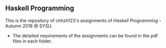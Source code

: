 ## Haskell Programming

This is the repository of chhzh123's assignments of *Haskell Programming* - Autumn 2018 @ SYSU.

* The detailed requirements of the assignments can be found in the pdf files in each folder.